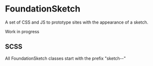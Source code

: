 # FoundationSketch

A set of CSS and JS to prototype sites with the appearance of a sketch.

Work in progress

## SCSS

All FoundationSketch classes start with the prefix "sketch--"
